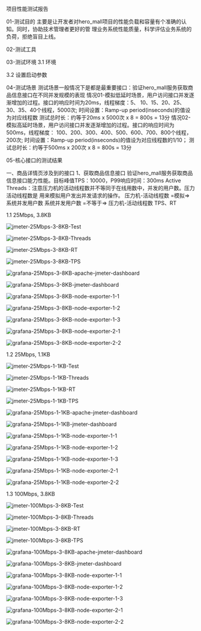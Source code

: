 项目性能测试报告

01-测试目的
主要是让开发者对hero_mall项目的性能负载和容量有个准确的认知。同时，协助技术管理者更好的管
理业务系统性能质量，科学评估业务系统的负荷，拒绝盲目上线。

02-测试工具

03-测试环境
3.1 环境

3.2 设置启动参数

04-测试场景
测试场景一般情况下是都是最重要接口：验证hero_mall服务获取商品信息接口在不同并发规模的表现
情况01-模拟低延时场景，用户访问接口并发逐渐增加的过程。接口的响应时间为20ms，线程梯度：5、
10、15、20、25、30、35、40个线程，5000次;
时间设置：Ramp-up period(inseconds)的值设为对应线程数
测试总时长：约等于20ms x 5000次 x 8 = 800s = 13分
情况02-模拟高延时场景，用户访问接口并发逐渐增加的过程。接口的响应时间为500ms，线程梯度：
100、200、300、400、500、600、700、800个线程，200次;
时间设置：Ramp-up period(inseconds)的值设为对应线程数的1/10；
测试总时长：约等于500ms x 200次 x 8 = 800s = 13分

05-核心接口的测试结果

一、商品详情页涉及到的接口
1、获取商品信息接口
验证hero_mall服务获取商品信息接口能力性能。目标峰值TPS：10000，P99响应时间：300ms
Active Threads：注意压力机的活动线程数并不等同于在线用数中，并发的用户数。压力活动线程数是
用来模拟用户发出并发请求的操作。
压力机-活动线程数 =模拟=> 系统并发用户数
系统并发用户数 =不等于=> 压力机-活动线程数 
TPS、RT

1.1 25Mbps, 3.8KB 

![jmeter-25Mbps-3-8KB-Test](https://user-images.githubusercontent.com/96624836/187077707-efa2c2d8-8543-4000-b711-5fa116227a5d.png)

![jmeter-25Mbps-3-8KB-Threads](https://user-images.githubusercontent.com/96624836/187077974-b748e2ed-689d-4796-bde4-ff6d64c7a2dd.png)

![jmeter-25Mbps-3-8KB-RT](https://user-images.githubusercontent.com/96624836/187078096-8a21307b-27d9-4e8d-a808-abd1be64d896.png)

![jmeter-25Mbps-3-8KB-TPS](https://user-images.githubusercontent.com/96624836/187078002-38d61401-8c77-49e0-a21b-e9ab969cfc0f.png)

![grafana-25Mbps-3-8KB-apache-jmeter-dashboard](https://user-images.githubusercontent.com/96624836/187078111-0c3c9ba8-886b-48e9-8d76-3cfddc9a202e.PNG)

![grafana-25Mbps-3-8KB-jmeter-dashboard](https://user-images.githubusercontent.com/96624836/187078124-7155951d-9fa6-46a7-9a53-b69a4ff49ffc.PNG)

![grafana-25Mbps-3-8KB-node-exporter-1-1](https://user-images.githubusercontent.com/96624836/187078140-a8fb4d0b-d79e-4c58-89ee-b2236caa6723.PNG)

![grafana-25Mbps-3-8KB-node-exporter-1-2](https://user-images.githubusercontent.com/96624836/187078154-734fc93b-ee42-4d30-8c4f-e283d7fa11c7.PNG)

![grafana-25Mbps-3-8KB-node-exporter-1-3](https://user-images.githubusercontent.com/96624836/187078191-e98b4413-d84e-4cf3-97f5-d77c59f3a588.PNG)

![grafana-25Mbps-3-8KB-node-exporter-2-1](https://user-images.githubusercontent.com/96624836/187078222-e01704b2-ce50-48b9-8216-9ca078b3741b.PNG)

![grafana-25Mbps-3-8KB-node-exporter-2-2](https://user-images.githubusercontent.com/96624836/187078237-0700500e-0b95-41b2-a851-8b7181ebf152.PNG)


1.2 25Mbps, 1.1KB 

![jmeter-25Mbps-1-1KB-Test](https://user-images.githubusercontent.com/96624836/187078296-0eabaa06-2a80-4f79-ab77-b8ef3381d2e9.png)

![jmeter-25Mbps-1-1KB-Threads](https://user-images.githubusercontent.com/96624836/187078310-288d473b-9f09-4866-baee-4e98eb4f53a5.png)

![jmeter-25Mbps-1-1KB-RT](https://user-images.githubusercontent.com/96624836/187078344-3633ee3e-a867-4b67-8893-d265bb4d7c2e.png)

![jmeter-25Mbps-1-1KB-TPS](https://user-images.githubusercontent.com/96624836/187078364-a5097c20-f537-47ee-8219-652be300892a.png)

![grafana-25Mbps-1-1KB-apache-jmeter-dashboard](https://user-images.githubusercontent.com/96624836/187078396-a43c6865-c93c-4f84-8c13-0dff40a11f95.PNG)

![grafana-25Mbps-1-1KB-jmeter-dashboard](https://user-images.githubusercontent.com/96624836/187078406-577a0ae4-3398-4008-aa1c-484109589cc2.PNG)

![grafana-25Mbps-1-1KB-node-exporter-1-1](https://user-images.githubusercontent.com/96624836/187078444-fbed46d9-a1cb-4e78-942b-d7ffbe8802d3.PNG)

![grafana-25Mbps-1-1KB-node-exporter-1-2](https://user-images.githubusercontent.com/96624836/187078454-cfcc7c35-c598-4685-b67a-65b5f18081b9.PNG)

![grafana-25Mbps-1-1KB-node-exporter-1-3](https://user-images.githubusercontent.com/96624836/187078468-819f73a7-ddcb-44a1-8d4b-3cd83db1a893.PNG)

![grafana-25Mbps-1-1KB-node-exporter-2-1](https://user-images.githubusercontent.com/96624836/187078483-aa729c09-c605-4f5e-858a-57b608dfc3c3.PNG)

![grafana-25Mbps-1-1KB-node-exporter-2-2](https://user-images.githubusercontent.com/96624836/187078490-0dffdd93-98b3-4de3-abb7-aca391c2a184.PNG)


1.3 100Mbps, 3.8KB 

![jmeter-100Mbps-3-8KB-Test](https://user-images.githubusercontent.com/96624836/187078542-e130adf7-f606-4ede-810c-1ede1d8e7f67.png)

![jmeter-100Mbps-3-8KB-Threads](https://user-images.githubusercontent.com/96624836/187078557-135ea379-ce70-4c24-bdb3-f1c765f25d8e.png)

![jmeter-100Mbps-3-8KB-RT](https://user-images.githubusercontent.com/96624836/187078569-efa29c85-018e-45ef-b932-f9121b18eb72.png)

![jmeter-100Mbps-3-8KB-TPS](https://user-images.githubusercontent.com/96624836/187078591-f254d513-1a1b-4f89-a5d6-df49d759b6ca.png)

![grafana-100Mbps-3-8KB-apache-jmeter-dashboard](https://user-images.githubusercontent.com/96624836/187078713-5a4020cd-96bf-4ee1-8686-2d2d98f444b5.PNG)

![grafana-100Mbps-3-8KB-jmeter-dashboard](https://user-images.githubusercontent.com/96624836/187078756-d6b48f5e-6d9e-4bb1-89fc-50f6483df51d.PNG)

![grafana-100Mbps-3-8KB-node-exporter-1-1](https://user-images.githubusercontent.com/96624836/187078783-40e55df3-3aca-4b26-bfa3-9b7b22dcb174.PNG)

![grafana-100Mbps-3-8KB-node-exporter-1-2](https://user-images.githubusercontent.com/96624836/187078797-3cbcd17b-d861-44e8-b1a4-4037222aca00.PNG)

![grafana-100Mbps-3-8KB-node-exporter-1-3](https://user-images.githubusercontent.com/96624836/187078806-eea2eaa4-dfac-49b3-9abe-8a15536f7ff3.PNG)

![grafana-100Mbps-3-8KB-node-exporter-2-1](https://user-images.githubusercontent.com/96624836/187078819-319958b5-374e-435a-a5f9-ef7c1d8c4391.PNG)

![grafana-100Mbps-3-8KB-node-exporter-2-2](https://user-images.githubusercontent.com/96624836/187078833-1abb265b-260f-4d2a-889a-4bac0febf137.PNG)








